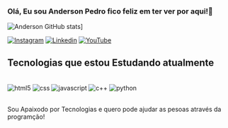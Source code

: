 ### Olá, Eu sou Anderson Pedro fico feliz em ter ver por aqui!👋

![Anderson GitHub stats](https://github-readme-stats.vercel.app/api?username=Andersonpedro-dev&show_icons=true&theme=drácula)]

[![Instagram](https://img.shields.io/badge/Instagram-E4405F?style=for-the-badge&logo=instagram&logoColor=white)](https://www.instagram.com/andersonn_pedro/)
[![Linkedin](https://img.shields.io/badge/LinkedIn-0077B5?style=for-the-badge&logo=linkedin&logoColor=white)](https://www.linkedin.com/in/anderson-pedro-71507b1a2/)
[![YouTube](https://img.shields.io/badge/YouTube-FF0000?style=for-the-badge&logo=youtube&logoColor=white)](https://www.youtube.com/channel/UC5sjAbIa9NteBnFzqnE8hzg)

## Tecnologias que estou Estudando atualmente

<div style="display: inline_block"><br/>
 <img align="center" alt="html5" src="https://img.shields.io/badge/HTML5-E34F26?style=for-the-badge&logo=html5&logoColor=white"/>
 <img align="center" alt="css" src="https://img.shields.io/badge/CSS3-1572B6?style=for-the-badge&logo=css3&logoColor=white"/>
 <img align="center" alt="javascript" src="https://img.shields.io/badge/JavaScript-323330?style=for-the-badge&logo=javascript&logoColor=F7DF1E"/>
 <img align="center" alt="c++" src="https://img.shields.io/badge/C%2B%2B-00599C?style=for-the-badge&logo=c%2B%2B&logoColor=white"/>
  <img align="center" alt="python" src="https://img.shields.io/badge/Python-3776AB?style=for-the-badge&logo=python&logoColor=white"/>
</div><br/>

Sou Apaixodo por Tecnologias e quero pode ajudar as pesoas através da programção!
